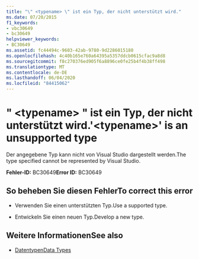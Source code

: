 ```yaml
---
title: "\" <typename> \" ist ein Typ, der nicht unterstützt wird."
ms.date: 07/20/2015
f1_keywords:
- vbc30649
- bc30649
helpviewer_keywords:
- BC30649
ms.assetid: fc44494c-9603-42ab-9780-9d2286015180
ms.openlocfilehash: 4c40b165e760a64395a5357ddcb0615cfac9a8d8
ms.sourcegitcommit: f8c270376ed905f6a8896ce0fe25b4f4b38ff498
ms.translationtype: MT
ms.contentlocale: de-DE
ms.lasthandoff: 06/04/2020
ms.locfileid: "84415062"
---
```

# <a name="typename-is-an-unsupported-type"></a><span data-ttu-id="ab622-102">" \<typename> " ist ein Typ, der nicht unterstützt wird.</span><span class="sxs-lookup"><span data-stu-id="ab622-102">'\<typename>' is an unsupported type</span></span>
<span data-ttu-id="ab622-103">Der angegebene Typ kann nicht von Visual Studio dargestellt werden.</span><span class="sxs-lookup"><span data-stu-id="ab622-103">The type specified cannot be represented by Visual Studio.</span></span>  
  
 <span data-ttu-id="ab622-104">**Fehler-ID:** BC30649</span><span class="sxs-lookup"><span data-stu-id="ab622-104">**Error ID:** BC30649</span></span>  
  
## <a name="to-correct-this-error"></a><span data-ttu-id="ab622-105">So beheben Sie diesen Fehler</span><span class="sxs-lookup"><span data-stu-id="ab622-105">To correct this error</span></span>  
  
- <span data-ttu-id="ab622-106">Verwenden Sie einen unterstützten Typ.</span><span class="sxs-lookup"><span data-stu-id="ab622-106">Use a supported type.</span></span>  
  
- <span data-ttu-id="ab622-107">Entwickeln Sie einen neuen Typ.</span><span class="sxs-lookup"><span data-stu-id="ab622-107">Develop a new type.</span></span>  
  
## <a name="see-also"></a><span data-ttu-id="ab622-108">Weitere Informationen</span><span class="sxs-lookup"><span data-stu-id="ab622-108">See also</span></span>

- [<span data-ttu-id="ab622-109">Datentypen</span><span class="sxs-lookup"><span data-stu-id="ab622-109">Data Types</span></span>](../language-reference/data-types/index.md)
